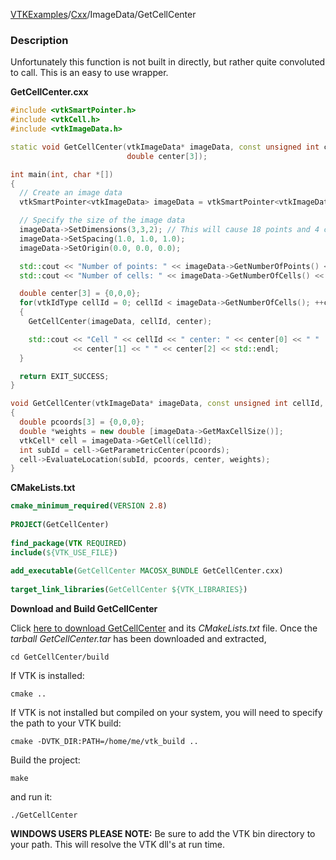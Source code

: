 [VTKExamples](/index/)/[Cxx](/Cxx)/ImageData/GetCellCenter

### Description
Unfortunately this function is not built in directly, but rather quite convoluted to call. This is an easy to use wrapper.

**GetCellCenter.cxx**
```c++
#include <vtkSmartPointer.h>
#include <vtkCell.h>
#include <vtkImageData.h>

static void GetCellCenter(vtkImageData* imageData, const unsigned int cellId,
                          double center[3]);

int main(int, char *[])
{
  // Create an image data
  vtkSmartPointer<vtkImageData> imageData = vtkSmartPointer<vtkImageData>::New();

  // Specify the size of the image data
  imageData->SetDimensions(3,3,2); // This will cause 18 points and 4 cells
  imageData->SetSpacing(1.0, 1.0, 1.0);
  imageData->SetOrigin(0.0, 0.0, 0.0);

  std::cout << "Number of points: " << imageData->GetNumberOfPoints() << std::endl;
  std::cout << "Number of cells: " << imageData->GetNumberOfCells() << std::endl;

  double center[3] = {0,0,0};
  for(vtkIdType cellId = 0; cellId < imageData->GetNumberOfCells(); ++cellId)
  {
    GetCellCenter(imageData, cellId, center);

    std::cout << "Cell " << cellId << " center: " << center[0] << " "
              << center[1] << " " << center[2] << std::endl;
  }

  return EXIT_SUCCESS;
}

void GetCellCenter(vtkImageData* imageData, const unsigned int cellId, double center[3])
{
  double pcoords[3] = {0,0,0};
  double *weights = new double [imageData->GetMaxCellSize()];
  vtkCell* cell = imageData->GetCell(cellId);
  int subId = cell->GetParametricCenter(pcoords);
  cell->EvaluateLocation(subId, pcoords, center, weights);
}
```
**CMakeLists.txt**
```cmake
cmake_minimum_required(VERSION 2.8)
 
PROJECT(GetCellCenter)
 
find_package(VTK REQUIRED)
include(${VTK_USE_FILE})
 
add_executable(GetCellCenter MACOSX_BUNDLE GetCellCenter.cxx)
 
target_link_libraries(GetCellCenter ${VTK_LIBRARIES})
```

**Download and Build GetCellCenter**

Click [here to download GetCellCenter](https://github.com/lorensen/VTKWikiExamplesTarballs/raw/master/GetCellCenter.tar) and its *CMakeLists.txt* file.
Once the *tarball GetCellCenter.tar* has been downloaded and extracted,
```
cd GetCellCenter/build 
```
If VTK is installed:
```
cmake ..
```
If VTK is not installed but compiled on your system, you will need to specify the path to your VTK build:
```
cmake -DVTK_DIR:PATH=/home/me/vtk_build ..
```
Build the project:
```
make
```
and run it:
```
./GetCellCenter
```
**WINDOWS USERS PLEASE NOTE:** Be sure to add the VTK bin directory to your path. This will resolve the VTK dll's at run time.


